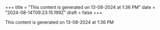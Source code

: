 +++
title = "This content is generated on 13-08-2024 at 1:36 PM"
date = "2024-08-14T09:23:15.199Z"
draft = false
+++

  This content is generated on 13-08-2024 at 1:36 PM
        